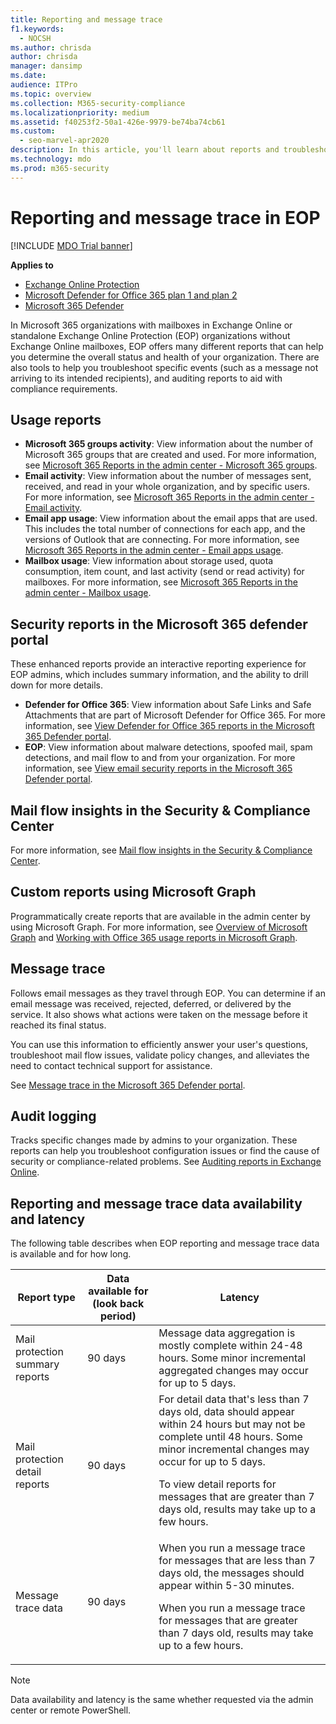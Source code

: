 ```yaml
---
title: Reporting and message trace
f1.keywords: 
  - NOCSH
ms.author: chrisda
author: chrisda
manager: dansimp
ms.date: 
audience: ITPro
ms.topic: overview
ms.collection: M365-security-compliance
ms.localizationpriority: medium
ms.assetid: f40253f2-50a1-426e-9979-be74ba74cb61
ms.custom: 
  - seo-marvel-apr2020
description: In this article, you'll learn about reports and troubleshooting tools available to Microsoft Exchange Online Protection (EOP) admins.
ms.technology: mdo
ms.prod: m365-security
---
```


# Reporting and message trace in EOP

[!INCLUDE [MDO Trial banner](../includes/mdo-trial-banner.md)]

**Applies to**
- [Exchange Online Protection](exchange-online-protection-overview.md)
- [Microsoft Defender for Office 365 plan 1 and plan 2](defender-for-office-365.md)
- [Microsoft 365 Defender](../defender/microsoft-365-defender.md)

In Microsoft 365 organizations with mailboxes in Exchange Online or standalone Exchange Online Protection (EOP) organizations without Exchange Online mailboxes, EOP offers many different reports that can help you determine the overall status and health of your organization. There are also tools to help you troubleshoot specific events (such as a message not arriving to its intended recipients), and auditing reports to aid with compliance requirements.

## Usage reports

- **Microsoft 365 groups activity**: View information about the number of Microsoft 365 groups that are created and used. For more information, see [Microsoft 365 Reports in the admin center - Microsoft 365 groups](../../admin/activity-reports/office-365-groups.md).
- **Email activity**: View information about the number of messages sent, received, and read in your whole organization, and by specific users. For more information, see [Microsoft 365 Reports in the admin center - Email activity](../../admin/activity-reports/email-activity.md).
- **Email app usage**: View information about the email apps that are used. This includes the total number of connections for each app, and the versions of Outlook that are connecting. For more information, see [Microsoft 365 Reports in the admin center - Email apps usage](../../admin/activity-reports/email-apps-usage.md).
- **Mailbox usage**: View information about storage used, quota consumption, item count, and last activity (send or read activity) for mailboxes. For more information, see [Microsoft 365 Reports in the admin center - Mailbox usage](../../admin/activity-reports/mailbox-usage.md).

## Security reports in the Microsoft 365 defender portal

These enhanced reports provide an interactive reporting experience for EOP admins, which includes summary information, and the ability to drill down for more details.

- **Defender for Office 365**: View information about Safe Links and Safe Attachments that are part of Microsoft Defender for Office 365. For more information, see [View Defender for Office 365 reports in the Microsoft 365 Defender portal](view-reports-for-mdo.md).
- **EOP**: View information about malware detections, spoofed mail, spam detections, and mail flow to and from your organization. For more information, see [View email security reports in the Microsoft 365 Defender portal](view-email-security-reports.md).

## Mail flow insights in the Security & Compliance Center

For more information, see [Mail flow insights in the Security & Compliance Center](mail-flow-insights-v2.md).

## Custom reports using Microsoft Graph

Programmatically create reports that are available in the admin center by using Microsoft Graph. For more information, see [Overview of Microsoft Graph](/graph/overview) and [Working with Office 365 usage reports in Microsoft Graph](/graph/api/resources/report).

## Message trace

Follows email messages as they travel through EOP. You can determine if an email message was received, rejected, deferred, or delivered by the service. It also shows what actions were taken on the message before it reached its final status.

You can use this information to efficiently answer your user's questions, troubleshoot mail flow issues, validate policy changes, and alleviates the need to contact technical support for assistance.

See [Message trace in the Microsoft 365 Defender portal](message-trace-scc.md).

## Audit logging

Tracks specific changes made by admins to your organization. These reports can help you troubleshoot configuration issues or find the cause of security or compliance-related problems. See [Auditing reports in Exchange Online](/exchange/security-and-compliance/exchange-auditing-reports/exchange-auditing-reports).

## Reporting and message trace data availability and latency

The following table describes when EOP reporting and message trace data is available and for how long.

|Report type|Data available for (look back period)|Latency|
|---|---|---|
|Mail protection summary reports|90 days|Message data aggregation is mostly complete within 24-48 hours. Some minor incremental aggregated changes may occur for up to 5 days.|
|Mail protection detail reports|90 days|For detail data that's less than 7 days old, data should appear within 24 hours but may not be complete until 48 hours. Some minor incremental changes may occur for up to 5 days. <p> To view detail reports for messages that are greater than 7 days old, results may take up to a few hours.|
|Message trace data|90 days|When you run a message trace for messages that are less than 7 days old, the messages should appear within 5-30 minutes.<p> When you run a message trace for messages that are greater than 7 days old, results may take up to a few hours.|

> [!NOTE]
> Data availability and latency is the same whether requested via the admin center or remote PowerShell.
